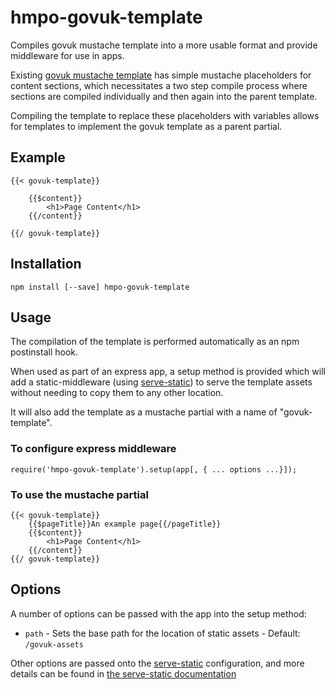 # hmpo-govuk-template

Compiles govuk mustache template into a more usable format and provide middleware for use in apps.

Existing [govuk mustache template](https://www.npmjs.com/package/govuk_template_mustache) has simple mustache placeholders for content sections, which necessitates a two step compile process where sections are compiled individually and then again into the parent template.

Compiling the template to replace these placeholders with variables allows for templates to implement the govuk template as a parent partial.

## Example

```
{{< govuk-template}}

    {{$content}}
        <h1>Page Content</h1>
    {{/content}}

{{/ govuk-template}}
```

## Installation

```
npm install [--save] hmpo-govuk-template
```

## Usage

The compilation of the template is performed automatically as an npm postinstall hook.

When used as part of an express app, a setup method is provided which will add a static-middleware (using [serve-static](https://www.npmjs.com/package/serve-static)) to serve the template assets without needing to copy them to any other location.

It will also add the template as a mustache partial with a name of "govuk-template".

### To configure express middleware
```
require('hmpo-govuk-template').setup(app[, { ... options ...}]);
```

### To use the mustache partial
```
{{< govuk-template}}
    {{$pageTitle}}An example page{{/pageTitle}}
    {{$content}}
        <h1>Page Content</h1>
    {{/content}}
{{/ govuk-template}}
```

## Options

A number of options can be passed with the app into the setup method:

* `path` - Sets the base path for the location of static assets - Default: `/govuk-assets`

Other options are passed onto the [serve-static](https://www.npmjs.com/package/serve-static) configuration, and more details can be found in [the serve-static documentation](https://www.npmjs.com/package/serve-static)
